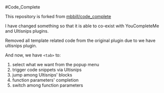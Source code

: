 #Code_Complete

This repository is forked from [mbbill/code_complete](https://github.com/mbbill/code_complete)

I have changed something so that it is able to co-exist with YouCompleteMe and
Ultisnips plugins.

Removed all template related code from the original plugin due to we have
ultisnips plugin.

And now, we have `<tab>` to:

1. select what we want from the popup menu
2. trigger code snippets via Ultisnips
3. jump among Ultisnips' blocks
4. function parameters' completion
5. switch among function parameters
